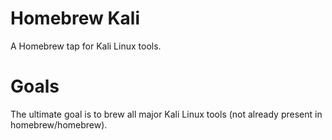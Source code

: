 # Homebrew Kali 
A Homebrew tap for Kali Linux tools.

# Goals
The ultimate goal is to brew all major Kali Linux tools (not already present in homebrew/homebrew).
